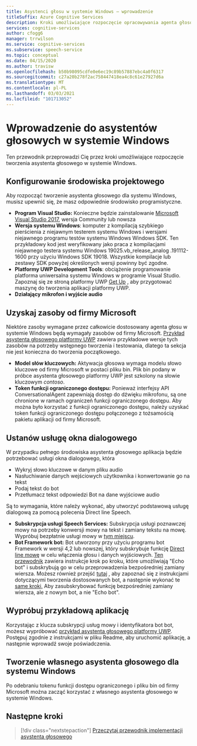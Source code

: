 ```yaml
---
title: Asystenci głosu w systemie Windows — wprowadzenie
titleSuffix: Azure Cognitive Services
description: Kroki umożliwiające rozpoczęcie opracowywania agenta głosowego systemu Windows, w tym odwołania do przykładowego przewodnika Szybki Start.
services: cognitive-services
author: cfogg6
manager: trrwilson
ms.service: cognitive-services
ms.subservice: speech-service
ms.topic: conceptual
ms.date: 04/15/2020
ms.author: travisw
ms.openlocfilehash: b50b98095cdfe0e6ec19c89b57887ebc4a0f6317
ms.sourcegitcommit: c27a20b278f2ac758447418ea4c8c61e27927d6a
ms.translationtype: MT
ms.contentlocale: pl-PL
ms.lasthandoff: 03/03/2021
ms.locfileid: "101713052"
---
```

# <a name="getting-started-with-voice-assistants-on-windows"></a>Wprowadzenie do asystentów głosowych w systemie Windows

Ten przewodnik przeprowadzi Cię przez kroki umożliwiające rozpoczęcie tworzenia asystenta głosowego w systemie Windows.

## <a name="set-up-your-development-environment"></a>Konfigurowanie środowiska projektowego

Aby rozpocząć tworzenie asystenta głosowego dla systemu Windows, musisz upewnić się, że masz odpowiednie środowisko programistyczne.

- **Program Visual Studio:** Konieczne będzie zainstalowanie [Microsoft Visual Studio 2017](https://visualstudio.microsoft.com/), wersja Community lub nowsza
- **Wersja systemu Windows**: komputer z kompilacją szybkiego pierścienia z niejawnym testerem systemu Windows i wersjami niejawnego programu testów systemu Windows Windows SDK. Ten przykładowy kod jest weryfikowany jako praca z kompilacjami niejawnego testera systemu Windows 19025.vb_release_analog .191112-1600 przy użyciu Windows SDK 19018. Wszystkie kompilacje lub zestawy SDK powyżej określonych wersji powinny być zgodne.
- **Platformy UWP Development Tools**: obciążenie programowanie platforma uniwersalna systemu Windows w programie Visual Studio. Zapoznaj się ze stroną platformy UWP [Get Up](/windows/uwp/get-started/get-set-up) , aby przygotować maszynę do tworzenia aplikacji platformy UWP.
- **Działający mikrofon i wyjście audio**

## <a name="obtain-resources-from-microsoft"></a>Uzyskaj zasoby od firmy Microsoft

Niektóre zasoby wymagane przez całkowicie dostosowany agenta głosu w systemie Windows będą wymagały zasobów od firmy Microsoft. [Przykład asystenta głosowego platformy UWP](windows-voice-assistants-faq.md#the-uwp-voice-assistant-sample) zawiera przykładowe wersje tych zasobów na potrzeby wstępnego tworzenia i testowania, dlatego ta sekcja nie jest konieczna do tworzenia początkowego.

- **Model słów kluczowych:** Aktywacja głosowa wymaga modelu słowo kluczowe od firmy Microsoft w postaci pliku bin. Plik bin podany w próbce asystenta głosowego platformy UWP jest szkolony na słowie kluczowym *contoso*.
- **Token funkcji ograniczonego dostępu:** Ponieważ interfejsy API ConversationalAgent zapewniają dostęp do dźwięku mikrofonu, są one chronione w ramach ograniczeń funkcji ograniczonego dostępu. Aby można było korzystać z funkcji ograniczonego dostępu, należy uzyskać token funkcji ograniczonego dostępu połączonego z tożsamością pakietu aplikacji od firmy Microsoft.

## <a name="establish-a-dialog-service"></a>Ustanów usługę okna dialogowego

W przypadku pełnego środowiska asystenta głosowego aplikacja będzie potrzebować usługi okna dialogowego, która

- Wykryj słowo kluczowe w danym pliku audio
- Nasłuchiwanie danych wejściowych użytkownika i konwertowanie go na tekst
- Podaj tekst do bot
- Przetłumacz tekst odpowiedzi Bot na dane wyjściowe audio

Są to wymagania, które należy wykonać, aby utworzyć podstawową usługę dialogową za pomocą polecenia Direct line Speech.

- **Subskrypcja usługi Speech Services:** Subskrypcja usługi poznawczej mowy na potrzeby konwersji mowy na tekst i zamiany tekstu na mowę. Wypróbuj bezpłatnie usługi mowy w [tym miejscu](./overview.md#try-the-speech-service-for-free).
- **Bot Framework bot:**  Bot utworzony przy użyciu programu bot Framework w wersji 4,2 lub nowszej, który subskrybuje funkcję [Direct line mowę](./direct-line-speech.md) w celu włączenia głosu i danych wyjściowych. [Ten przewodnik](./tutorial-voice-enable-your-bot-speech-sdk.md) zawiera instrukcje krok po kroku, które umożliwiają "Echo bot" i subskrybują go w celu przeprowadzenia bezpośredniej zamiany wiersza. Możesz również przejść [tutaj](https://blog.botframework.com/2018/05/07/build-a-microsoft-bot-framework-bot-with-the-bot-builder-sdk-v4/) , aby zapoznać się z instrukcjami dotyczącymi tworzenia dostosowanych bot, a następnie wykonać te [same kroki,](./tutorial-voice-enable-your-bot-speech-sdk.md) Aby zasubskrybować funkcję bezpośredniej zamiany wiersza, ale z nowym bot, a nie "Echo bot".

## <a name="try-out-the-sample-app"></a>Wypróbuj przykładową aplikację

Korzystając z klucza subskrypcji usług mowy i identyfikatora bot bot, możesz wypróbować [przykład asystenta głosowego platformy UWP](windows-voice-assistants-faq.md#the-uwp-voice-assistant-sample). Postępuj zgodnie z instrukcjami w pliku Readme, aby uruchomić aplikację, a następnie wprowadź swoje poświadczenia.

## <a name="create-your-own-voice-assistant-for-windows"></a>Tworzenie własnego asystenta głosowego dla systemu Windows

Po odebraniu tokenu funkcji dostępu ograniczonego i pliku bin od firmy Microsoft można zacząć korzystać z własnego asystenta głosowego w systemie Windows.

## <a name="next-steps"></a>Następne kroki

> [!div class="nextstepaction"]
> [Przeczytaj przewodnik implementacji asystenta głosowego](windows-voice-assistants-implementation-guide.md)